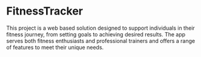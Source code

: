 # FitnessTracker
 This project is a web based solution designed to support individuals in their fitness journey, from setting goals to achieving desired results. The app serves both fitness enthusiasts and professional trainers and offers a range of features to meet their unique needs.
